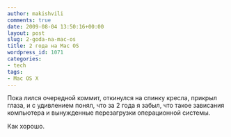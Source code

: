 ```yaml
---
author: makishvili
comments: true
date: 2009-08-04 13:50:16+00:00
layout: post
slug: 2-goda-na-mac-os
title: 2 года на Mac OS
wordpress_id: 1071
categories:
- tech
tags:
- Mac OS X
---
```


Пока лился очередной коммит, откинулся на спинку кресла, прикрыл глаза, и с удивлением понял, что за 2 года я забыл, что такое зависания компьютера и вынужденные перезагрузки операционной системы.

Как хорошо.
